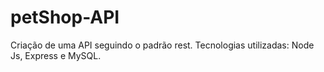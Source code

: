 # petShop-API
Criação de uma API seguindo o padrão rest. Tecnologias utilizadas: Node Js, Express e MySQL.
